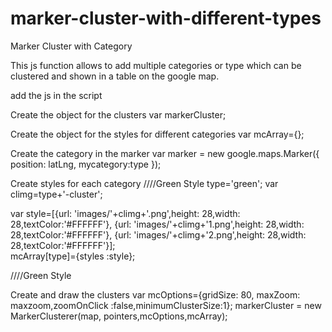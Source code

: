 # marker-cluster-with-different-types

Marker Cluster with Category


This js function allows to add multiple categories or type which can be clustered and shown in a table on the google map.

add the js in the script
<script type="text/javascript" src="js/markerclusterer_category.js" ></script>

Create the object for the clusters
var markerCluster;

Create the object for the styles for different categories
var mcArray={};


Create the category in the marker 
 var marker = new google.maps.Marker({
            position: latLng,
            mycategory:type 
 });
 
 
 Create styles for each category
  ////Green Style
 type='green';
 var climg=type+'-cluster';
	 
	 
 var style=[{url: 'images/'+climg+'.png',height: 28,width: 28,textColor:'#FFFFFF'},
							   {url: 'images/'+climg+'1.png',height: 28,width: 28,textColor:'#FFFFFF'},
							   {url: 'images/'+climg+'2.png',height: 28,width: 28,textColor:'#FFFFFF'}];    
						mcArray[type]={styles :style};
						
 ////Green Style
	 
	 
 Create and draw the clusters
 var mcOptions={gridSize: 80, maxZoom: maxzoom,zoomOnClick :false,minimumClusterSize:1};
markerCluster = new MarkerClusterer(map, pointers,mcOptions,mcArray); 
